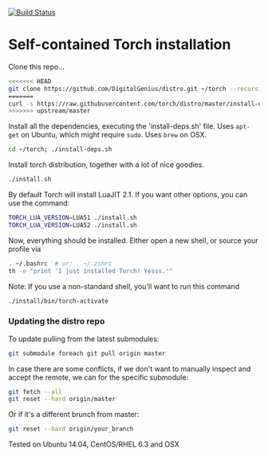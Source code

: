 [![Build Status](https://travis-ci.org/torch/distro.svg?branch=master)](https://travis-ci.org/torch/distro)

Self-contained Torch installation
============

Clone this repo...
```sh
<<<<<<< HEAD
git clone https://github.com/DigitalGenius/distro.git ~/torch --recursive
=======
curl -s https://raw.githubusercontent.com/torch/distro/master/install-deps | bash
>>>>>>> upstream/master
```

Install all the dependencies, executing the 'install-deps.sh' file.
Uses `apt-get` on Ubuntu, which might require `sudo`. Uses `brew` on OSX.
```sh
cd ~/torch; ./install-deps.sh
```

Install torch distribution, together with a lot of nice goodies.
```sh
./install.sh
```

By default Torch will install LuaJIT 2.1. If you want other options, you can use the command:
```sh
TORCH_LUA_VERSION=LUA51 ./install.sh
TORCH_LUA_VERSION=LUA52 ./install.sh
```

Now, everything should be installed. Either open a new shell, or source your profile via
```sh
. ~/.bashrc  # or: . ~/.zshrc
th -e "print 'I just installed Torch! Yesss.'"
```

Note: If you use a non-standard shell, you'll want to run this command
```sh
./install/bin/torch-activate
```

### Updating the distro repo
To update pulling from the latest submodules:
```bash
git submodule foreach git pull origin master
```

In case there are some conflicts, if we don't want to manually inspect and accept the remote, 
we can for the specific submodule:
```bash
git fetch --all
git reset --hard origin/master
```
Or if it's a different brunch from master:
```bash
git reset --hard origin/your_branch
```


Tested on Ubuntu 14.04, CentOS/RHEL 6.3 and OSX
